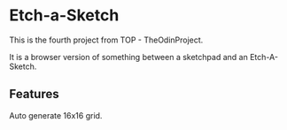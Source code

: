 # Etch-a-Sketch
This is the fourth project from TOP - TheOdinProject.

It is a browser version of something between a sketchpad and an Etch-A-Sketch.

## Features
Auto generate 16x16 grid.
